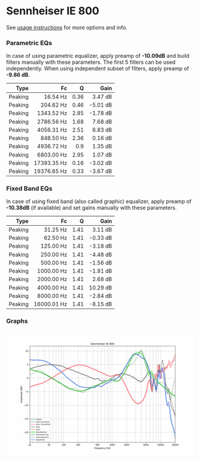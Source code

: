 # Sennheiser IE 800
See [usage instructions](https://github.com/jaakkopasanen/AutoEq#usage) for more options and info.

### Parametric EQs
In case of using parametric equalizer, apply preamp of **-10.09dB** and build filters manually
with these parameters. The first 5 filters can be used independently.
When using independent subset of filters, apply preamp of **-9.86 dB**.

| Type    | Fc          |    Q | Gain     |
|--------:|------------:|-----:|---------:|
| Peaking | 16.54 Hz    | 0.36 | 3.47 dB  |
| Peaking | 204.62 Hz   | 0.46 | -5.01 dB |
| Peaking | 1343.52 Hz  | 2.85 | -1.78 dB |
| Peaking | 2786.56 Hz  | 1.68 | 7.68 dB  |
| Peaking | 4056.31 Hz  | 2.51 | 6.83 dB  |
| Peaking | 848.50 Hz   | 2.36 | 0.16 dB  |
| Peaking | 4936.72 Hz  | 0.9  | 1.35 dB  |
| Peaking | 6803.00 Hz  | 2.95 | 1.07 dB  |
| Peaking | 17393.35 Hz | 0.16 | -3.02 dB |
| Peaking | 19376.65 Hz | 0.33 | -3.67 dB |

### Fixed Band EQs
In case of using fixed band (also called graphic) equalizer, apply preamp of **-10.38dB**
(if available) and set gains manually with these parameters.

| Type    | Fc          |    Q | Gain     |
|--------:|------------:|-----:|---------:|
| Peaking | 31.25 Hz    | 1.41 | 3.11 dB  |
| Peaking | 62.50 Hz    | 1.41 | -0.33 dB |
| Peaking | 125.00 Hz   | 1.41 | -3.18 dB |
| Peaking | 250.00 Hz   | 1.41 | -4.48 dB |
| Peaking | 500.00 Hz   | 1.41 | -1.56 dB |
| Peaking | 1000.00 Hz  | 1.41 | -1.91 dB |
| Peaking | 2000.00 Hz  | 1.41 | 2.68 dB  |
| Peaking | 4000.00 Hz  | 1.41 | 10.29 dB |
| Peaking | 8000.00 Hz  | 1.41 | -2.84 dB |
| Peaking | 16000.01 Hz | 1.41 | -8.15 dB |

### Graphs
![](./Sennheiser%20IE%20800.png)